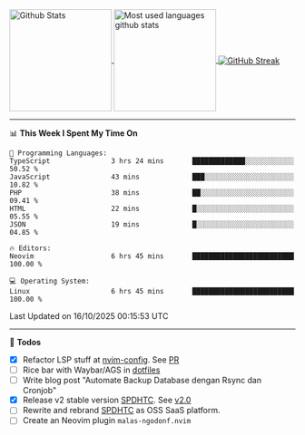 <a href="https://github.com/anuraghazra/github-readme-stats">
  <img 
        height=180
        align="center" 
        src="https://github-readme-stats.vercel.app/api?username=rizkyilhampra&rank_icon=github&show_icons=true&theme=catppuccin_mocha&hide_border=true&include_all_commits=true&count_private=true&card_width=270" 
        alt="Github Stats" 
    />
</a>
<a href="https://github.com/anuraghazra/github-readme-stats">
  <img 
        height=180
        align="center" 
        src="https://github-readme-stats.vercel.app/api/top-langs/?username=rizkyilhampra&layout=compact&theme=catppuccin_mocha&hide_border=true&langs_count=8" 
        alt="Most used languages github stats" 
    />
</a>
<a href="https://git.io/streak-stats"><img src="https://streak-stats.demolab.com?user=rizkyilhampra&theme=catppuccin-mocha&hide_border=true" align="center" alt="GitHub Streak" /></a>

---

<!--START_SECTION:waka-->
📊 **This Week I Spent My Time On** 

```text
💬 Programming Languages: 
TypeScript               3 hrs 24 mins       █████████████░░░░░░░░░░░░   50.52 % 
JavaScript               43 mins             ███░░░░░░░░░░░░░░░░░░░░░░   10.82 % 
PHP                      38 mins             ██░░░░░░░░░░░░░░░░░░░░░░░   09.41 % 
HTML                     22 mins             █░░░░░░░░░░░░░░░░░░░░░░░░   05.55 % 
JSON                     19 mins             █░░░░░░░░░░░░░░░░░░░░░░░░   04.85 % 

🔥 Editors: 
Neovim                   6 hrs 45 mins       █████████████████████████   100.00 % 

💻 Operating System: 
Linux                    6 hrs 45 mins       █████████████████████████   100.00 % 
```


 Last Updated on 16/10/2025 00:15:53 UTC
<!--END_SECTION:waka-->

---

📒 **Todos**
<br>
- [x] Refactor LSP stuff at [nvim-config](https://github.com/rizkyilhampra/nvim-config). See [PR](https://github.com/rizkyilhampra/nvim-config/pull/9)
- [ ] Rice bar with Waybar/AGS in [dotfiles](https://github.com/rizkyilhampra/dotfiles)
- [ ] Write blog post "Automate Backup Database dengan Rsync dan Cronjob"
- [x] Release v2 stable version [SPDHTC](https://github.com/rizkyilhampra/spdhtc). See [v2.0](https://github.com/rizkyilhampra/spdhtc/releases/tag/v2.0)
- [ ] Rewrite and rebrand [SPDHTC](https://github.com/rizkyilhampra/spdhtc) as OSS SaaS platform.
- [ ] Create an Neovim plugin `malas-ngodonf.nvim`
